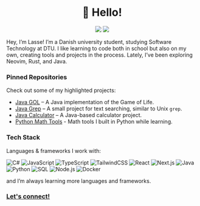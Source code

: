 <h1 align='center'>👋 Hello!</h1>
<p align='center'>
<a href="https://github.com/lassedtu?tab=repositories"><img src="https://img.shields.io/github/stars/lassedtu?style=flat&logo=github&label=Total%20Stars&color=teal"/></a>
<a href="https://lassedtu.github.io/"><img src="https://img.shields.io/badge/Website-lassedtu.github.io-blue?style=flat&logo=github"/></a>
</p>

Hey, I’m Lasse! I’m a Danish university student, studying Software Technology at DTU. I like learning to code both in school but also on my own, creating tools and projects in the process. Lately, I’ve been exploring Neovim, Rust, and Java.

### Pinned Repositories

Check out some of my highlighted projects:

- [Java GOL](https://github.com/lassedtu/java-gol) – A Java implementation of the Game of Life.
- [Java Grep](https://github.com/lassedtu/java-grep) – A small project for text searching, similar to Unix `grep`.
- [Java Calculator](https://github.com/lassedtu/java-calculator) – A Java-based calculator project.
- [Python Math Tools](https://github.com/lassedtu/py-math-tools) - Math tools I built in Python while learning.

### Tech Stack

Languages & frameworks I work with:

![C#](https://img.shields.io/badge/C%23-239120?logo=c-sharp&logoColor=white)
![JavaScript](https://img.shields.io/badge/JavaScript-F7DF1E?logo=javascript&logoColor=black)
![TypeScript](https://img.shields.io/badge/TypeScript-3178C6?logo=typescript&logoColor=white)
![TailwindCSS](https://img.shields.io/badge/TailwindCSS-06B6D4?logo=tailwind-css&logoColor=white)
![React](https://img.shields.io/badge/React-20232A?logo=react&logoColor=61DAFB)
![Next.js](https://img.shields.io/badge/Next.js-000000?logo=next.js&logoColor=white)
![Java](https://img.shields.io/badge/Java-007396?logo=java&logoColor=white)
![Python](https://img.shields.io/badge/Python-3776AB?logo=python&logoColor=white)
![SQL](https://img.shields.io/badge/SQL-4479A1?logo=postgresql&logoColor=white)
![Node.js](https://img.shields.io/badge/Node.js-43853D?logo=node.js&logoColor=white)
![Docker](https://img.shields.io/badge/Docker-2496ED?logo=docker&logoColor=white)

and I’m always learning more languages and frameworks.

### [Let's connect!](https://www.linkedin.com/in/lasses-linked-in/)  
